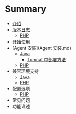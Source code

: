 # Summary

* [介绍](README.md)
* [版本日志](版本日志.md)
   * [PHP](php-release-note.md)
* [开始使用](kai-shi-shi-yongmd.md)
* [Agent 安装](Agent 安装.md)
   * [Java](java-agent-installmd.md)
       * [Tomcat 中部署方法](tomcat_zhong_bu_shu_fang_fa.md)
   * [PHP](php-agent-install.md)
* 兼容环境支持
   * Java
   * [PHP](php-compatible.md)
* 配置选项
   * [PHP](php-option.md)
* 常见问题
* 功能详述


